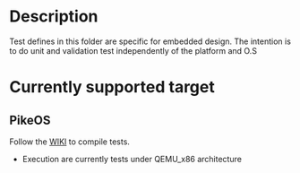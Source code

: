 # Description
Test defines in this folder are specific for embedded design. The intention is to do unit and validation test independently of the platform and O.S

# Currently supported target

## PikeOS

Follow the [WIKI](https://gitlab.com/systerel/S2OPC/-/wikis/compilation/PikeOS-compilation) to compile tests.
- Execution are currently tests under QEMU_x86 architecture